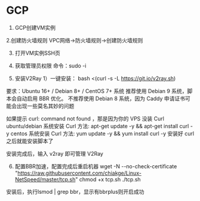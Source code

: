 # GCP
1. GCP创建VM实例
    

2.创建防火墙规则
    VPC网络→防火墙规则→创建防火墙规则

3. 打开VM实例SSH页

4. 获取管理员权限
    命令：sudo -i

5. 安装V2Ray
    1）一键安装：
bash <(curl -s -L https://git.io/v2ray.sh)

要求：Ubuntu 16+ / Debian 8+ / CentOS 7+ 系统
推荐使用 Debian 9 系统，脚本会自动启用 BBR 优化。
不推荐使用 Debian 8 系统，因为 Caddy 申请证书可能会出现一些莫名其妙的问题

如果提示 curl: command not found ，那是因为你的 VPS 没装 Curl
ubuntu/debian 系统安装 Curl 方法: apt-get update -y && apt-get install curl -y
centos 系统安装 Curl 方法: yum update -y && yum install curl -y
安装好 curl 之后就能安装脚本了

安装完成后，输入 v2ray 即可管理 V2Ray

6. 配置BBR加速，配置完成后重启机器
wget -N --no-check-certificate "https://raw.githubusercontent.com/chiakge/Linux-NetSpeed/master/tcp.sh"
chmod +x tcp.sh
./tcp.sh

安装后，执行lsmod | grep bbr，显示有bbrplus则开启成功
